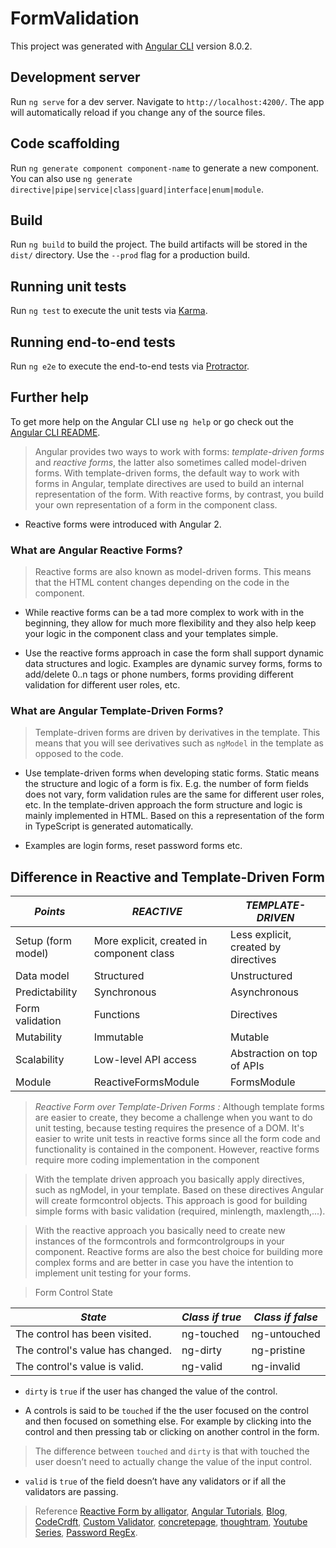 # FormValidation

This project was generated with [Angular CLI](https://github.com/angular/angular-cli) version 8.0.2.

## Development server

Run `ng serve` for a dev server. Navigate to `http://localhost:4200/`. The app will automatically reload if you change any of the source files.

## Code scaffolding

Run `ng generate component component-name` to generate a new component. You can also use `ng generate directive|pipe|service|class|guard|interface|enum|module`.

## Build

Run `ng build` to build the project. The build artifacts will be stored in the `dist/` directory. Use the `--prod` flag for a production build.

## Running unit tests

Run `ng test` to execute the unit tests via [Karma](https://karma-runner.github.io).

## Running end-to-end tests

Run `ng e2e` to execute the end-to-end tests via [Protractor](http://www.protractortest.org/).

## Further help

To get more help on the Angular CLI use `ng help` or go check out the [Angular CLI README](https://github.com/angular/angular-cli/blob/master/README.md).


> Angular provides two ways to work with forms: *template-driven forms* and *reactive forms*, the latter also sometimes called model-driven forms. With template-driven forms, the default way to work with forms in Angular, template directives are used to build an internal representation of the form. With reactive forms, by contrast, you build your own representation of a form in the component class.

* Reactive forms were introduced with Angular 2.

### What are Angular Reactive Forms?
>Reactive forms are also known as model-driven forms. This means that the HTML content changes depending on the code in the component.

* While reactive forms can be a tad more complex to work with in the beginning, they allow for much more flexibility and they also help keep your logic in the component class and your templates simple.

* Use the reactive forms approach in case the form shall support dynamic data structures and logic. Examples are dynamic survey forms, forms to add/delete 0..n tags or phone numbers, forms providing different validation for different user roles, etc.


### What are Angular Template-Driven Forms?
>Template-driven forms are driven by derivatives in the template. This means that you will see derivatives such as `ngModel` in the template as opposed to the code. 

* Use template-driven forms when developing static forms. Static means the structure and logic of a form is fix. E.g. the number of form fields does not vary, form validation rules are the same for different user roles, etc. In the template-driven approach the form structure and logic is mainly implemented in HTML. Based on this a representation of the form in TypeScript is generated automatically.

* Examples are login forms, reset password forms etc.

## Difference in Reactive and Template-Driven Form

| *Points*            | *REACTIVE*                                 | *TEMPLATE-DRIVEN*                     |
|--------------------|-------------------------------------------|--------------------------------------|
| Setup (form model) | More explicit, created in component class | Less explicit, created by directives |
| Data model         | Structured                                | Unstructured                         |
| Predictability     | Synchronous                               | Asynchronous                         |
| Form validation    | Functions                                 | Directives                           |
| Mutability         | Immutable                                 | Mutable                              |
| Scalability        | Low-level API access                      | Abstraction on top of APIs  
| Module | ReactiveFormsModule | FormsModule

> *Reactive Form over Template-Driven Forms :* Although template forms are easier to create, they become a challenge when you want to do unit testing, because testing requires the presence of a DOM. It's easier to write unit tests in reactive forms since all the form code and functionality is contained in the component. However, reactive forms require more coding implementation in the component

> With the template driven approach you basically apply directives, such as ngModel, in your template. Based on these directives Angular will create formcontrol objects. This approach is good for building simple forms with basic validation (required, minlength, maxlength,...).

> With the reactive approach you basically need to create new instances of the formcontrols and formcontrolgroups in your component. Reactive forms are also the best choice for building more complex forms and are better in case you have the intention to implement unit testing for your forms.

> Form Control State

| *State*                            | *Class if true* | *Class if false* |
|----------------------------------|---------------|----------------|
| The control has been visited.    | ng-touched    | ng-untouched   |
| The control's value has changed. | ng-dirty      | ng-pristine    |
| The control's value is valid.    | ng-valid      | ng-invalid     |

* `dirty` is `true` if the user has changed the value of the control.

* A controls is said to be `touched` if the the user focused on the control and then focused on something else. For example by clicking into the control and then pressing tab or clicking on another control in the form.

> The difference between `touched` and `dirty` is that with touched the user doesn’t need to actually change the value of the input control.

* `valid` is `true` of the field doesn’t have any validators or if all the validators are passing.

> Reference [Reactive Form by alligator](https://alligator.io/angular/reactive-forms-introduction/), [Angular Tutorials](https://angular.io/guide/reactive-forms), [Blog](https://www.ryadel.com/en/angular-forms-template-driven-model-driven-reactive-pros-cons-tutorial-guide/), [CodeCrdft](https://codecraft.tv/courses/angular/forms/model-driven-validation/), [Custom Validator](https://dzone.com/articles/how-to-create-custom-validators-in-angular), [concretepage](https://www.concretepage.com/angular-2/angular-2-4-minlength-and-maxlength-validation-example), [thoughtram](https://blog.thoughtram.io/angular/2016/03/14/custom-validators-in-angular-2.html), [Youtube Series](https://www.youtube.com/watch?v=V8GVKAVkTVc&list=PL6n9fhu94yhXwcl3a6rIfAI7QmGYIkfK5&index=19), [Password RegEx](https://www.the-art-of-web.com/javascript/validate-password/).